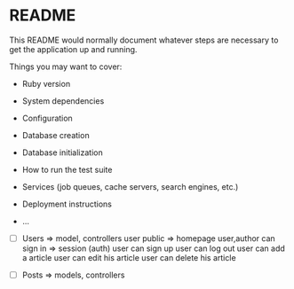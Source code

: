 # README

This README would normally document whatever steps are necessary to get the
application up and running.

Things you may want to cover:

* Ruby version

* System dependencies

* Configuration

* Database creation

* Database initialization

* How to run the test suite

* Services (job queues, cache servers, search engines, etc.)

* Deployment instructions

* ...

- [ ] Users => model, controllers
    user public => homepage
    user,author can sign in => session (auth)
    user can sign up
    user can log out
    user can add a article
    user can edit his article
    user can delete his article
- [ ] Posts => models, controllers

